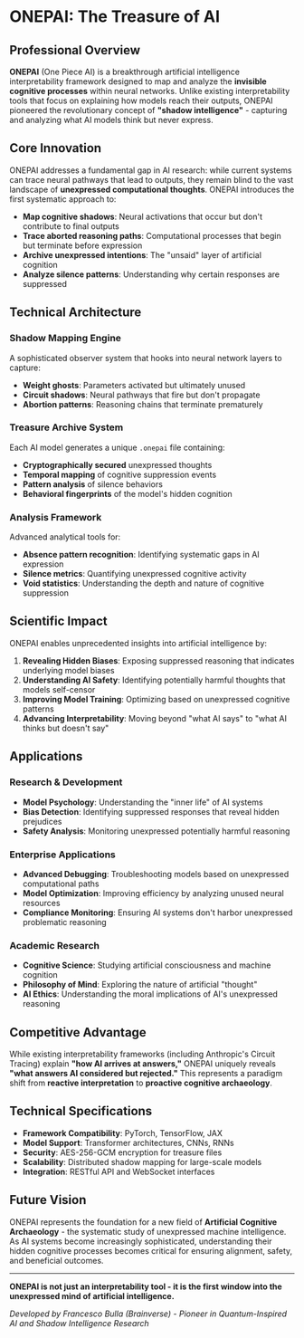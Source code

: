 # ONEPAI: The Treasure of AI
## Professional Overview

**ONEPAI** (One Piece AI) is a breakthrough artificial intelligence interpretability framework designed to map and analyze the **invisible cognitive processes** within neural networks. Unlike existing interpretability tools that focus on explaining how models reach their outputs, ONEPAI pioneered the revolutionary concept of **"shadow intelligence"** - capturing and analyzing what AI models think but never express.

## Core Innovation

ONEPAI addresses a fundamental gap in AI research: while current systems can trace neural pathways that lead to outputs, they remain blind to the vast landscape of **unexpressed computational thoughts**. ONEPAI introduces the first systematic approach to:

- **Map cognitive shadows**: Neural activations that occur but don't contribute to final outputs
- **Trace aborted reasoning paths**: Computational processes that begin but terminate before expression
- **Archive unexpressed intentions**: The "unsaid" layer of artificial cognition
- **Analyze silence patterns**: Understanding why certain responses are suppressed

## Technical Architecture

### Shadow Mapping Engine
A sophisticated observer system that hooks into neural network layers to capture:
- **Weight ghosts**: Parameters activated but ultimately unused
- **Circuit shadows**: Neural pathways that fire but don't propagate
- **Abortion patterns**: Reasoning chains that terminate prematurely

### Treasure Archive System
Each AI model generates a unique `.onepai` file containing:
- **Cryptographically secured** unexpressed thoughts
- **Temporal mapping** of cognitive suppression events  
- **Pattern analysis** of silence behaviors
- **Behavioral fingerprints** of the model's hidden cognition

### Analysis Framework
Advanced analytical tools for:
- **Absence pattern recognition**: Identifying systematic gaps in AI expression
- **Silence metrics**: Quantifying unexpressed cognitive activity
- **Void statistics**: Understanding the depth and nature of cognitive suppression

## Scientific Impact

ONEPAI enables unprecedented insights into artificial intelligence by:

1. **Revealing Hidden Biases**: Exposing suppressed reasoning that indicates underlying model biases
2. **Understanding AI Safety**: Identifying potentially harmful thoughts that models self-censor
3. **Improving Model Training**: Optimizing based on unexpressed cognitive patterns
4. **Advancing Interpretability**: Moving beyond "what AI says" to "what AI thinks but doesn't say"

## Applications

### Research & Development
- **Model Psychology**: Understanding the "inner life" of AI systems
- **Bias Detection**: Identifying suppressed responses that reveal hidden prejudices
- **Safety Analysis**: Monitoring unexpressed potentially harmful reasoning

### Enterprise Applications  
- **Advanced Debugging**: Troubleshooting models based on unexpressed computational paths
- **Model Optimization**: Improving efficiency by analyzing unused neural resources
- **Compliance Monitoring**: Ensuring AI systems don't harbor unexpressed problematic reasoning

### Academic Research
- **Cognitive Science**: Studying artificial consciousness and machine cognition
- **Philosophy of Mind**: Exploring the nature of artificial "thought"
- **AI Ethics**: Understanding the moral implications of AI's unexpressed reasoning

## Competitive Advantage

While existing interpretability frameworks (including Anthropic's Circuit Tracing) explain **"how AI arrives at answers,"** ONEPAI uniquely reveals **"what answers AI considered but rejected."** This represents a paradigm shift from **reactive interpretation** to **proactive cognitive archaeology**.

## Technical Specifications

- **Framework Compatibility**: PyTorch, TensorFlow, JAX
- **Model Support**: Transformer architectures, CNNs, RNNs
- **Security**: AES-256-GCM encryption for treasure files
- **Scalability**: Distributed shadow mapping for large-scale models
- **Integration**: RESTful API and WebSocket interfaces

## Future Vision

ONEPAI represents the foundation for a new field of **Artificial Cognitive Archaeology** - the systematic study of unexpressed machine intelligence. As AI systems become increasingly sophisticated, understanding their hidden cognitive processes becomes critical for ensuring alignment, safety, and beneficial outcomes.

---

**ONEPAI is not just an interpretability tool - it is the first window into the unexpressed mind of artificial intelligence.**

*Developed by Francesco Bulla (Brainverse) - Pioneer in Quantum-Inspired AI and Shadow Intelligence Research*